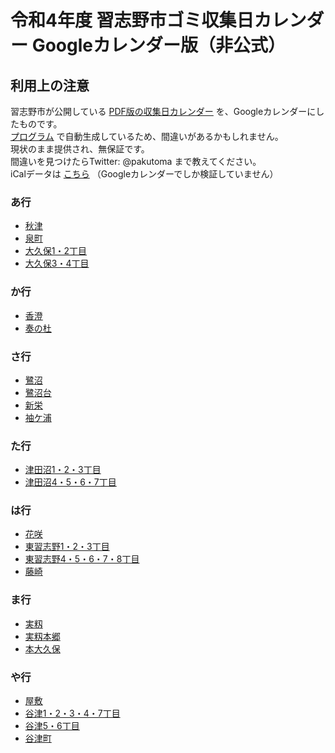 # 令和4年度 習志野市ゴミ収集日カレンダー Googleカレンダー版（非公式）

## 利用上の注意
習志野市が公開している [PDF版の収集日カレンダー](https://www.city.narashino.lg.jp/smph/kurashi/gomi/gomi/r4calendar.html) を、Googleカレンダーにしたものです。  
[プログラム](https://github.com/pakutoma/narashino-gomi-calendar) で自動生成しているため、間違いがあるかもしれません。  
現状のまま提供され、無保証です。  
間違いを見つけたらTwitter: @pakutoma まで教えてください。  
iCalデータは [こちら](./ical) （Googleカレンダーでしか検証していません）  

### あ行
- [秋津](https://calendar.google.com/calendar/u/0?cid=MHZndTJ0ZzJmcWxmb2Y4OWNtcTVlMGl0NjBAZ3JvdXAuY2FsZW5kYXIuZ29vZ2xlLmNvbQ)
- [泉町](https://calendar.google.com/calendar/u/0?cid=MXRiYWg3MmpiOTY2c2NldmUwdTI1YmRmaXNAZ3JvdXAuY2FsZW5kYXIuZ29vZ2xlLmNvbQ)
- [大久保1・2丁目](https://calendar.google.com/calendar/u/0?cid=aXJma2FqamR0MWltdWtydXVhcDVpcnRzNzBAZ3JvdXAuY2FsZW5kYXIuZ29vZ2xlLmNvbQ)
- [大久保3・4丁目](https://calendar.google.com/calendar/u/0?cid=Z3BxN2cyYWtmbjFhcnQ1OGg5ZXExZnJncjRAZ3JvdXAuY2FsZW5kYXIuZ29vZ2xlLmNvbQ)
### か行
- [香澄](https://calendar.google.com/calendar/u/0?cid=ZzFvYWYxYTVtYm1oNmE5cTAxbmptdjNodGdAZ3JvdXAuY2FsZW5kYXIuZ29vZ2xlLmNvbQ)
- [奏の杜](https://calendar.google.com/calendar/u/0?cid=ajNlZWJya2twaGZrZWppb3BzYTdub252djhAZ3JvdXAuY2FsZW5kYXIuZ29vZ2xlLmNvbQ)
### さ行
- [鷺沼](https://calendar.google.com/calendar/u/0?cid=ZWU3cHI4bmQzM3U1NGxhZm8xc2FjMXI3czRAZ3JvdXAuY2FsZW5kYXIuZ29vZ2xlLmNvbQ)
- [鷺沼台](https://calendar.google.com/calendar/u/0?cid=NmVlb3NvcHZmMTY1ZXRuZ2s4ZnBjbXA0bjhAZ3JvdXAuY2FsZW5kYXIuZ29vZ2xlLmNvbQ)
- [新栄](https://calendar.google.com/calendar/u/0?cid=NHBoZG42MTU3MDBpZmkwdXZ2Z2YzN2VmaDBAZ3JvdXAuY2FsZW5kYXIuZ29vZ2xlLmNvbQ)
- [袖ケ浦](https://calendar.google.com/calendar/u/0?cid=Z2k5NmdraGt2NjU1aTIxaHVxNjJtZTRsaWtAZ3JvdXAuY2FsZW5kYXIuZ29vZ2xlLmNvbQ)
### た行
- [津田沼1・2・3丁目](https://calendar.google.com/calendar/u/0?cid=ajAxa3B1cTNmNjgwa3NlNm5nbWV1dTdsbGdAZ3JvdXAuY2FsZW5kYXIuZ29vZ2xlLmNvbQ)
- [津田沼4・5・6・7丁目](https://calendar.google.com/calendar/u/0?cid=NjdmN3NzbGtpM2RicHZtaWgwbTlpMmluanNAZ3JvdXAuY2FsZW5kYXIuZ29vZ2xlLmNvbQ)
### は行
- [花咲](https://calendar.google.com/calendar/u/0?cid=ZTlsbHJzaXAydGsxcGpjM2gxN3ZpdGt2dTBAZ3JvdXAuY2FsZW5kYXIuZ29vZ2xlLmNvbQ)
- [東習志野1・2・3丁目](https://calendar.google.com/calendar/u/0?cid=YzV1ajFncGVkYWJ0OWhxc2czODF0NmZkMDBAZ3JvdXAuY2FsZW5kYXIuZ29vZ2xlLmNvbQ)
- [東習志野4・5・6・7・8丁目](https://calendar.google.com/calendar/u/0?cid=aTdhaTc3bjRhNmw4OTJoNXExMW0xbHNzZHNAZ3JvdXAuY2FsZW5kYXIuZ29vZ2xlLmNvbQ)
- [藤崎](https://calendar.google.com/calendar/u/0?cid=bzdmdjFidGxqcjMxYXA2dnI5aWo5cjMycThAZ3JvdXAuY2FsZW5kYXIuZ29vZ2xlLmNvbQ)
### ま行
- [実籾](https://calendar.google.com/calendar/u/0?cid=Mm1uNHQ0MW9saHUyZTNqcWl1cm5rM2llNnNAZ3JvdXAuY2FsZW5kYXIuZ29vZ2xlLmNvbQ)
- [実籾本郷](https://calendar.google.com/calendar/u/0?cid=cHB2NnUwN2FndHIxNmliN2s5aDBvaWhtZmdAZ3JvdXAuY2FsZW5kYXIuZ29vZ2xlLmNvbQ)
- [本大久保](https://calendar.google.com/calendar/u/0?cid=NDFscmliZmE3a3FhdmRtajFjNDFnbG9hbm9AZ3JvdXAuY2FsZW5kYXIuZ29vZ2xlLmNvbQ)
### や行
- [屋敷](https://calendar.google.com/calendar/u/0?cid=c3E5amZ2NjUyaDBoMmx0OThzMXFpNjc5ajhAZ3JvdXAuY2FsZW5kYXIuZ29vZ2xlLmNvbQ
)
- [谷津1・2・3・4・7丁目](https://calendar.google.com/calendar/u/0?cid=bzNyZG4wNzgydHRvMjM2aHI0ZGc5M2ZkdDhAZ3JvdXAuY2FsZW5kYXIuZ29vZ2xlLmNvbQ)
- [谷津5・6丁目](https://calendar.google.com/calendar/u/0?cid=bmdwbTA0MTludG5uZGozY3RncnNtNjE0MmtAZ3JvdXAuY2FsZW5kYXIuZ29vZ2xlLmNvbQ)
- [谷津町](https://calendar.google.com/calendar/u/0?cid=cDlmODBrdWJka3Jwc2M4cTU3aTF1dHAydDhAZ3JvdXAuY2FsZW5kYXIuZ29vZ2xlLmNvbQ)